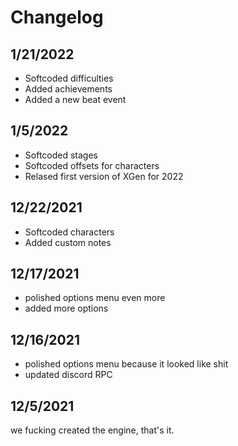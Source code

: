 # Changelog
## 1/21/2022
- Softcoded difficulties
- Added achievements
- Added a new beat event
## 1/5/2022
- Softcoded stages
- Softcoded offsets for characters
- Relased first version of XGen for 2022
## 12/22/2021
- Softcoded characters
- Added custom notes
## 12/17/2021
- polished options menu even more
- added more options
## 12/16/2021
- polished options menu because it looked like shit
- updated discord RPC
## 12/5/2021
we fucking created the engine, that's it.
